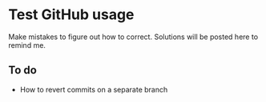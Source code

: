 # Test GitHub usage #

Make mistakes to figure out how to correct.  Solutions will be posted
here to remind me.

## To do ##

* How to revert commits on a separate branch
